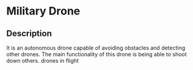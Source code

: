 # Military Drone
## Description
It is an autonomous drone capable of avoiding obstacles and detecting other drones. The main functionality of this drone is being able to shoot down others.
drones in flight
